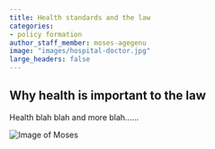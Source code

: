 ```yaml
---
title: Health standards and the law
categories:
- policy formation
author_staff_member: moses-agegenu
image: "images/hospital-doctor.jpg"
large_headers: false
---
```


## Why health is important to the law

Health blah blah and more blah......

![Image of Moses](/images/moses-agegenu.jpg)
